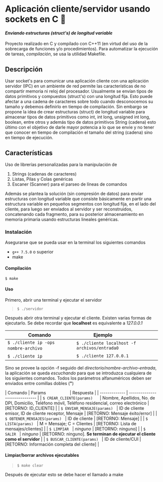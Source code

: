 # Aplicación cliente/servidor usando sockets en C 🤖
#### *Enviando estructuras (struct's) de longitud variable*

Proyecto realizado en C y compilado con C++11 (en virtud del uso de la sobrecarga de funciones y/o procedimientos). Para automatizar la ejecución de tareas, *compilación*, se usa la utilidad Makefile.

## Descripción
Usar socket's para comunicar una aplicación cliente con una aplicación servidor (IPC) en un ambiente de red permite las características de no compartir memoria ni reloj del procesador.
Usualmente se envían tipos de datos primitivos y compuestos (struct's) con una longitud fija. Esto puede afectar a una cadena de caracteres sobre todo cuando desconocemos su tamaño y debemos definirlo en tiempo de compilación. Sin embargo se propone la idea de crear estructuras (struct) de longitud variable para almacenar tipos de datos primitivos como int, int long, unsigned int long, boolean, entre otros y además tipo de datos primitivos String (cadena) esto último con el objetivo de darle mayor potencia a lo que se envie y no tener que conocer en tiempo de compilación el tamaño del string (cadena) sino en tiempo de ejecución.

## Características
Uso de librerías personalizadas para la manipulación de
1. Strings (cadenas de caracteres)
2. Listas, Pilas y Colas genéricas
3. Escaner (Scanner) para el parseo de líneas de comandos

Además se plantea la solución (sin compresión de datos) para enviar estructuras con longitud variable que consiste básicamente en partir una estructura variable en pequeños segmentos con longitud fija, en el lado del cliente, para luego ser enviados al servidor y ser reconstruidos, concatenando cada fragmento, para su posterior almacenamiento en memoria primaria usando estructuras lineales genéricas.

### Instalación
Asegurarse que se pueda usar en la terminal los siguientes comandos
- `g++ 7.5.0` o superior
- make

#### Compilación
`$ make`

#### Uso
Primero, abrir una terminal y ejecutar el servidor
> `$ ./servidor`

Después abrir otra terminal y ejecutar el cliente. Existen varias formas de ejecutarlo. Se debe recordar que **localhost** es equivalente a *127.0.0.1*

| Comando | Ejemplo                    |
| ------------- | ------------------------------ |
| `$ ./cliente ip -ops nombre-archivo`      | `$ ./cliente localhost -f archivos/entrada0` |
| `$ ./cliente ip`   | `$ ./cliente 127.0.0.1` |

Sino se provee la opción -f seguido del *directorio/nombre-archivo-entrada*, la aplicación se queda *escuchando* para que se introduzca cualquiera de los siguientes comandos. Todos los parámetros alfanuméricos deben ser enviados entre comillas dobles (**"**)

| Comando | Params                    | Respuesta |
| ------------- | ------------------------------ |
| `$ CREAR_CLIENTE(params)`      | Nombre, Apellidos, No. de DPI, Domicilio, Teléfono móvil, Teléfono residencial, correo electrónico | [RETORNO: ID_CLIENTE] |
| `$ ENVIAR_MENSAJE(params)`   | ID de cliente emisor, ID de cliente receptor, Mensaje | [RETORNO: Mensaje éxito/error] |
| `$ OBTENER_MENSAJES(params)`   | ID de cliente | [RETORNO: Mensaje] |
| `$ LISTA(params)`   | M = Mensaje; C = Clientes | [RETORNO: Lista de mensajes/clientes] |
| `$ LIMPIAR`   | *ninguno* | [RETORNO: ninguno] |
| `$ SALIR`   | *ninguno* | [RETORNO: ninguno]. **Se terminan de ejecutar el cliente como el servidor** |
| `$ BUSCAR_CLIENTE(params)`   | ID de cliente/CUI | [RETORNO: Información completa del cliente] |

#### Limpiar/borrar archivos ejecutables
> `$ make clear`

Después de ejecutar esto se debe hacer el llamado a make
